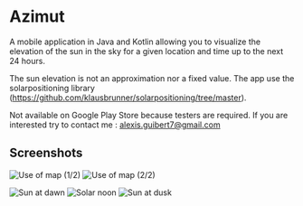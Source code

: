 # Azimut
A mobile application in Java and Kotlin allowing you to visualize the elevation of the sun in the sky for a given location and time up to the next 24 hours.

The sun elevation is not an approximation nor a fixed value. The app use the solarpositioning library (https://github.com/klausbrunner/solarpositioning/tree/master).

Not available on Google Play Store because testers are required.
If you are interested try to contact me : alexis.guibert7@gmail.com

## Screenshots

![Use of map (1/2)](app/src/main/java/com/astro/azimut/demoImages/map1.jpg)
![Use of map (2/2)](app/src/main/java/com/astro/azimut/demoImages/map2.jpg)

![Sun at dawn](app/src/main/java/com/astro/azimut/demoImages/morning.jpg)
![Solar noon](app/src/main/java/com/astro/azimut/demoImages/noon.jpg)
![Sun at dusk](app/src/main/java/com/astro/azimut/demoImages/evening.jpg)

